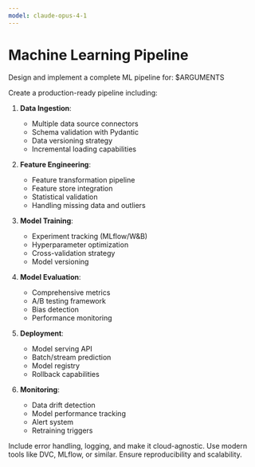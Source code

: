 ```yaml
---
model: claude-opus-4-1
---
```


# Machine Learning Pipeline

Design and implement a complete ML pipeline for: $ARGUMENTS

Create a production-ready pipeline including:

1. **Data Ingestion**:
   - Multiple data source connectors
   - Schema validation with Pydantic
   - Data versioning strategy
   - Incremental loading capabilities

2. **Feature Engineering**:
   - Feature transformation pipeline
   - Feature store integration
   - Statistical validation
   - Handling missing data and outliers

3. **Model Training**:
   - Experiment tracking (MLflow/W&B)
   - Hyperparameter optimization
   - Cross-validation strategy
   - Model versioning

4. **Model Evaluation**:
   - Comprehensive metrics
   - A/B testing framework
   - Bias detection
   - Performance monitoring

5. **Deployment**:
   - Model serving API
   - Batch/stream prediction
   - Model registry
   - Rollback capabilities

6. **Monitoring**:
   - Data drift detection
   - Model performance tracking
   - Alert system
   - Retraining triggers

Include error handling, logging, and make it cloud-agnostic. Use modern tools like DVC, MLflow, or similar. Ensure reproducibility and scalability.
